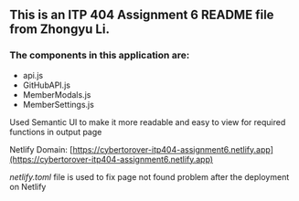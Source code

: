 ## This is an ITP 404 Assignment 6 README file from Zhongyu Li.

### The components in this application are:

* api.js 
* GitHubAPI.js
* MemberModals.js
* MemberSettings.js

Used Semantic UI to make it more readable and easy to view for required functions in output page

Netlify Domain: [https://cybertorover-itp404-assignment6.netlify.app](https://cybertorover-itp404-assignment6.netlify.app)

*netlify.toml* file is used to fix page not found problem after the deployment on Netlify
